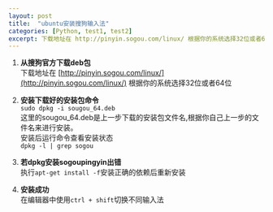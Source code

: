 ```yaml
---
layout: post
title:  "ubuntu安装搜狗输入法"
categories: [Python, test1, test2]
excerpt: 下载地址在 http://pinyin.sogou.com/linux/ 根据你的系统选择32位或者64位
---
```


1. **从搜狗官方下载deb包**<br/>
下载地址在 [http://pinyin.sogou.com/linux/](http://pinyin.sogou.com/linux/) 根据你的系统选择32位或者64位

2. **安装下载好的安装包命令**<br/>
```sudo dpkg -i sougou_64.deb```<br/>
这里的sougou_64.deb是上一步下载的安装包文件名,根据你自己上一步的文件名来进行安装。<br/>
安装后运行命令查看安装状态<br/>
```dpkg -l | grep sogou ```<br/>

3. **若dpkg安装sogoupingyin出错**<br/>
执行```apt-get install -f```安装正确的依赖后重新安装

4. **安装成功**<br/>
在编辑器中使用```ctrl + shift```切换不同输入法
